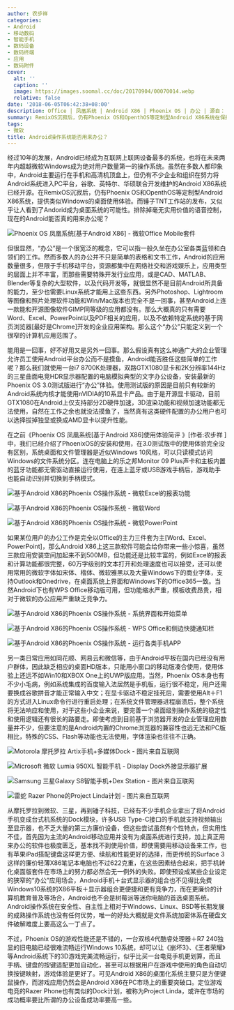```yaml
---
author: 农步祥
categories:
- Android
- 移动数码
- 智能手机
- 数码设备
- 数码终端
- 应用
- 数码附件
cover:
  alt: ''
  caption: ''
  image: https://images.soomal.cc/doc/20170904/00070014.webp
  relative: false
date: '2018-06-05T06:42:38+08:00'
description: Office | 凤凰系统 | Android X86 | Phoenix OS | 办公 | 源自： | 版权：原创 |  平均/总评分：08.58/103
summary: RemixOS沉寂后，仍有Phoenix OS和OpenthOS等定制型Android X86系统在保持发展，提供类似Windows的桌面使用体验。而锤子TNT工作站的发布，又似乎让人看到了Andorid成为桌面系统的可能性。排除掉毫无实用价值的语音控制，现在的Android能否真的用来办公呢？
tags:
- 微软
title: Android操作系统能否用来办公？
---
```


经过10年的发展，Android已经成为互联网上联网设备最多的系统，也将在未来两年内超越微软Windows成为绝对用户数量第一的操作系统。虽然在多数人都印象中，Android主要运行在手机和高清机顶盒上，但仍有不少企业和组织在努力将Android系统进入PC平台，谷歌、英特尔、华硕联合开发维护的Android X86系统已经开源。在RemixOS沉寂后，仍有Phoenix OS和OpenthOS等定制型Android X86系统，提供类似Windows的桌面使用体验。而锤子TNT工作站的发布，又似乎让人看到了Andorid成为桌面系统的可能性。排除掉毫无实用价值的语音控制，现在的Android能否真的用来办公呢？



![Phoenix OS 凤凰系统[基于Android X86] - 微软Office Mobile套件](https://images.soomal.cc/doc/20170904/00070008.webp)



但很显然，“办公”是一个很宽泛的概念，它可以指一般久坐在办公室各类蓝领和白领们的工作。然而多数人的办公并不只是简单的表格和文书工作，Android的应用数量很多，但限于手机移动平台，资源都集中在网络社交和游戏娱乐上，应用类型的层面上并不丰富，而那些需要特殊开发行业应用，或是CAD、MATLAB、Blender等复杂的大型软件，以及代码开发等，就很显然不是目前Android所具备的能力，至少也需要Linux系统才能用上这些东西。另外Photoshop、Lightroom等图像和照片处理软件功能和Win/Mac版本也完全不是一回事，甚至Android上连一款能和开源图像软件GIMP同等级的应用都没有。那么大概真的只有需要Word、Excel、PowerPoint以及PDF相关的应用，以及不依赖特定系统的基于网页浏览器[最好是Chrome]开发的企业应用架构。那么这个“办公”只能定义到一个很窄的计算机应用范围了。



能用是一回事，好不好用又是另外一回事。那么假设真有这么神通广大的企业管理允许员工使用Android平台办公而不是摸鱼，Android能否胜任这些简单的工作呢？那么我们就使用一台i7 8700K处理器，双路GTX1080显卡和2K分辨率144Hz的三星曲面电竞HDR显示器配置的电脑模拟典型的文字办公设备，安装最新的Phoenix OS 3.0测试版进行“办公”体验。使用测试版的原因是目前只有较新的Android系统内核才能使用nVIDIA的10系显卡产品。由于是开源显卡驱动，目前GTX1080在Android上仅支持部分2D硬件加速，3D渲染功能和视频加速功能都无法使用，自然在工作之余也就没法摸鱼了，当然真有这类硬件配置的办公用户也可以选择拔掉独显或换成AMD显卡以提升性能。



在之前《Phoenix OS 凤凰系统[基于Android X86]使用体验简评 》[作者:农步祥 ]
中，我们已经介绍了PhoenixOS的安装和使用，在3.0测试版中的使用体验完全没有区别，系统桌面和文件管理器是近似Windows 10风格，可以只读模式访问Windows的文件系统分区。连在电脑上的乐之邦Monitor 09 Plus声卡和主板内置的蓝牙功能都无需驱动直接运行使用，在连上蓝牙或USB游戏手柄后，游戏助手也能自动识别并切换到手柄模式。



![基于Android X86的Phoenix OS操作系统 - 微软Excel的报表功能](https://images.soomal.cc/doc/20180605/00075309_01.webp)



![基于Android X86的Phoenix OS操作系统 - 微软Word](https://images.soomal.cc/doc/20180605/00075310_01.webp)



![基于Android X86的Phoenix OS操作系统 - 微软PowerPoint](https://images.soomal.cc/doc/20180605/00075311_01.webp)



如果某位用户的办公工作是完全以Office的主力三件套为主[Word、Excel、PowerPoint]，那么Android X86上这三款软件可能会给你带来一些小惊喜，虽然三款应用安装空间加起来不到500MB，但功能还是比较丰富的，例如Excel的报表和计算功能都很完整，60万字级别的文本打开和处理速度也可以接受，还可以使用常用的微软字体如宋体、楷体、微软雅黑以及大量Windows下的商业字体，支持Outlook和Onedrive，在桌面系统上界面和Windows下的Office365一致。当然Android下也有WPS Office移动版可用，但功能缩水严重，模板收费昂贵，相对于微软的办公应用严重缺乏竞争力。



![基于Android X86的Phoenix OS操作系统 - 系统界面和开始菜单](https://images.soomal.cc/doc/20180605/00075307_01.webp)



![基于Android X86的Phoenix OS操作系统 - WPS Office和侧边快捷通知栏](https://images.soomal.cc/doc/20180605/00075308_01.webp)



![基于Android X86的Phoenix OS操作系统 - 运行各类手机APP](https://images.soomal.cc/doc/20180605/00075312_01.webp)



另一类日常应用如同花顺、网易云和微信等，由于Android平板在国内已经没有用户群体，因此缺乏相应的桌面HD版本，只能用小窗口的移动版凑合使用，使用体验上还远不如Win10和XBOX One上的UWP版应用。当然，Phoenix OS本身也有不少小毛病，例如系统集成的百度输入法居然是手机版，运行很不稳定，用户还需要换成谷歌拼音才能正常输入中文；在显卡驱动不稳定挂死后，需要使用Alt＋F1的方式进入Linux命令行进行重启处理；在系统文件管理器进程崩溃后，整个系统将无法响应和使用，对于这些小企业来说，要完善一个桌面级别操作系统的稳定性和使用逻辑还有很长的路要走。即使考虑到目前基于浏览器开发的企业管理应用数量并不少，但要注意的是Android内置的Chrome浏览器的兼容性也远无法和PC版相比，特殊的CSS、Flash等功能也无法使用，字体渲染也往往不正确。



![Motorola 摩托罗拉 Artix手机+多媒体Dock - 图片来自互联网](https://images.soomal.cc/doc/20180605/00075314_01.webp)



![Microsoft 微软 Lumia 950XL 智能手机 - Display Dock外接显示器扩展](https://images.soomal.cc/doc/20151209/00057021_01.webp)



![Samsung 三星Galaxy S8智能手机+Dex Station - 图片来自互联网](https://images.soomal.cc/doc/20180605/00075315_01.webp)



![雷蛇 Razer Phone的Project Linda计划 - 图片来自互联网](https://images.soomal.cc/doc/20180605/00075316_01.webp)



从摩托罗拉到微软、三星，再到锤子科技，已经有不少手机企业拿出了将Android手机变成台式机系统的Dock模块，许多USB Type-C接口的手机就支持视频输出至显示器，也不乏大量的第三方廉价设备，但这些尝试虽然有个性特点，但实用性不佳，首先因为主流的Android移动应用并没有为桌面系统进行支持，加上真正用来办公的软件也极度匮乏，基本找不到使用价值，即使需要用移动设备来工作，也有苹果iPad搭配键盘这样更方便、续航和性能更好的选择，而更传统的Surface 3这样的廉价轻薄X86笔记本电脑也不过622克重，在这些因素结合起来，把手机转化桌面版套件在市场上的努力都必然会无一例外的失败。即使预设成某些企业设定的狭窄的“办公”应用场合，Android手机＋台式显示器的组合也不见得比免费Windows10系统的X86平板＋显示器组合更便捷和更有竞争力，而在更廉价的计算机教育普及等场合，Android也不会是树莓派等迷你电脑的首选桌面系统。Android操作系统在安全性、自主性上相对于Windows、Linux、BSD等长期发展的成熟操作系统也没有任何优势，唯一的好处大概就是文件系统加密体系在硬盘文件破解难度上要高这么一丁点了。



不过，Phoenix OS的游戏性能还是不错的，一台双核4代酷睿处理器＋R7 240独显的旧电脑已经很难流畅运行Windows 10系统，却可以让《崩坏3》、《王者荣耀》等Android系统下的3D游戏完美流畅运行，似乎比买一台电竞手机更划算，而且手柄、键盘的按键适配更加自动化，甚至可以根据用户在游戏中使用的角色自动切换按键映射，游戏体验是更好了。可见Android X86的桌面化系统主要只是方便键鼠操作，而游戏应用仍然会是Android X86在PC市场上的重要突破口。定位游戏电竞的Razer Phone也有类似的Dock计划，被称为Project Linda，或许在市场的成功概率要比所谓的办公设备成功率要高一些。